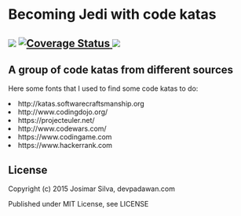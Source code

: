 <h1> Becoming Jedi with code katas </h1>
<h2>
    <img src="https://travis-ci.org/devpadawan/becoming-jedi-katas.svg?branch=master" />
    <a href='https://coveralls.io/r/devpadawan/becoming-jedi-katas'>
      <img src='https://coveralls.io/repos/devpadawan/becoming-jedi-katas/badge.svg' alt='Coverage Status' />
    </a>
    <img src="https://img.shields.io/badge/license-MIT-blue.svg?style=flat" />
</h2>
<h2> A group of code katas from different sources </h2>

<p> Here some fonts that I used to find some code katas to do: </p>
<lu>
  <li> http://katas.softwarecraftsmanship.org </li>
  <li> http://www.codingdojo.org/</li>
  <li> https://projecteuler.net/ </li>
  <li> http://www.codewars.com/ </li>
  <li> https://www.codingame.com </li>
  <li> https://www.hackerrank.com </li>
</lu>

License
-------

Copyright (c) 2015 Josimar Silva, devpadawan.com

Published under MIT License, see LICENSE

